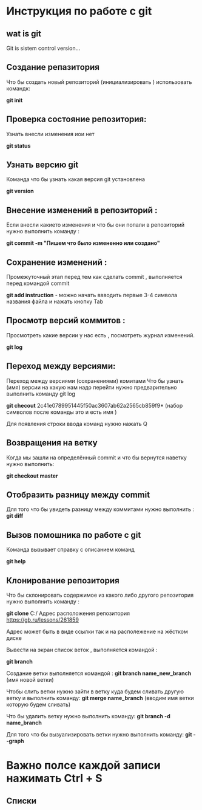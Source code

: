 # **Инструкция по работе с git**

## wat is git

Git is sistem control version...

## Создание репазитория 

Что бы создать новый репозиторий (инициализировать ) использовать командк:

**git init**

## Проверка состояние репозитория:

Узнать внесли изменения иои нет

 **git status**

 ## Узнать версию git

Команда что бы узнать какая версия git установлена 

**git version**

## Внесение изменений в репозиторий :

Если внесли какието изменения и что бы они попали в репозиторий нужно выполнить команду :

**git commit -m "Пишем что было измененно или создано"**

## Сохранение изменений :

Промежуточный этап перед тем как сделать commit , выполняется перед командой commit

**git add instruction** - можно начать ввводить первые 3-4 символа названия файла и нажать кнопку Tab

## Просмотр версий коммитов :

Просмотреть какие версии у нас есть , посмотреть журнал изменений.

**git log**

## Переход между версиями:

Переход между версиями (сохранениями) комитами 
Что бы узнать (имя) версии на какую нам надо перейти нужно предварительно выполнить команду git log 

**git checout** 2c41e0789951445f50ac3607ab62a2565cb859f9* (набор символов после команды это и есть имя )

Для появления строки ввода команд нужно нажать Q

## Возвращения на ветку 

Когда мы зашли на определённый commit и что бы вернутся наветку нужно выполнить:

**git checkout master**

## Отобразить разницу между commit

Для того что бы увидеть разницу между коммитами нужно выполнить : 
**git diff**

## Вызов помошника по работе с git

Команда вызывает справку с описанием команд

**git help**

## Клонирование репозитория

Что бы склонировать содержимое из какого либо другого репозитория нужно выполнить команду :

**git clone** C:/ Адрес расположения репозитория
           https://gb.ru/lessons/261859

Адрес может быть в виде ссылки так и на располежение на жёстком диске


 Вывести на экран список веток , выполняется командой :

**git branch**

Создание ветки выполняется командой :
**git branch name_new_branch** (имя новой ветки)


Чтобы слить ветки нужно зайти в ветку куда будем сливать другую ветку и выполнить команду:
**git merge name_branch**  (вводим имя ветки которую будем сливать)

Что бы удалить ветку нужно выполнить команду:
**git branch -d name_branch**

Для того что бы вызуализировать ветки нужно выполнить команду:
**git --graph**





# Важно полсе каждой записи нажимать Ctrl + S



## Списки

